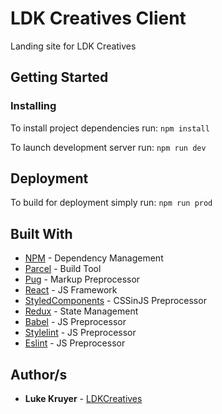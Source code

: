 # LDK Creatives Client
Landing site for LDK Creatives

## Getting Started

### Installing

To install project dependencies run: `npm install`

To launch development server run: `npm run dev`

## Deployment

To build for deployment simply run: `npm run prod`

## Built With

- [NPM](https://www.npmjs.com) - Dependency Management
- [Parcel](https://parceljs.org) - Build Tool
- [Pug](https://pugjs.org) - Markup Preprocessor
- [React](https://reactjs.org/) - JS Framework
- [StyledComponents](https://www.styled-components.com) - CSSinJS Preprocessor
- [Redux](https://redux.js.org) - State Management
- [Babel](https://babeljs.io) - JS Preprocessor
- [Stylelint](https://stylelint.io) - JS Preprocessor
- [Eslint](https://eslint.org) - JS Preprocessor

## Author/s

- **Luke Kruyer** - [LDKCreatives](https://www.ldkcreatives.com)
